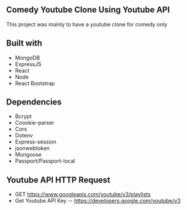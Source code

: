 ## Comedy Youtube Clone Using Youtube API ##

This project was mainly to have a youtube clone for comedy only

## Built with
* MongoDB
* ExpressJS
* React
* Node 
* React Bootstrap
## Dependencies
* Bcrypt
* Coookie-parser
* Cors
* Dotenv
* Express-session
* jsonwebtoken
* Mongoose
* Passport/Passport-local

## Youtube API HTTP Request
* GET https://www.googleapis.com/youtube/v3/playlists
* Get Youtube API Key 
-- https://developers.google.com/youtube/v3 




